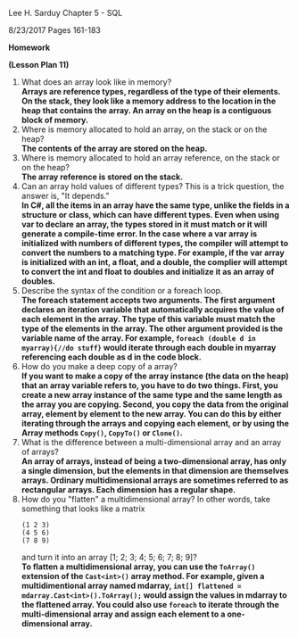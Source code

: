 Lee H. Sarduy                                                                                                                                       Chapter 5 - SQL

8/23/2017                                                                                                                                             Pages 161-183

**Homework**

**(Lesson Plan 11)**

1. What does an array look like in memory?  
**Arrays are reference types, regardless of the type of their elements. On the stack, they look like a memory address to the location in the heap that contains the array. An array on the heap is a contiguous block of memory.**
2. Where is memory allocated to hold an array, on the stack or on the heap?  
**The contents of the array are stored on the heap.**
3. Where is memory allocated to hold an array reference, on the stack or on the heap?  
**The array reference is stored on the stack.**
4. Can an array hold values of different types? This is a trick question, the answer is, "It depends."  
**In C#, all the items in an array have the same type, unlike the fields in a structure or class, which can have different types. Even when using var to declare an array, the types stored in it must match or it will generate a compile-time error. In the case where a var array is initialized with numbers of different types, the compiler will attempt to convert the numbers to a matching type. For example, if the var array is initialized with an int, a float, and a double, the complier will attempt to convert the int and float to doubles and initialize it as an array of doubles.**
5. Describe the syntax of the condition or a foreach loop.  
**The foreach statement accepts two arguments. The first argument declares an iteration variable that automatically acquires the value of each element in the array. The type of this variable must match the type of the elements in the array. The other argument provided is the variable name of the array. For example, `foreach (double d in myarray){//do stuff}` would iterate through each double in myarray referencing each double as d in the code block.**
6. How do you make a deep copy of a array?  
**If you want to make a copy of the array instance (the data on the heap) that an array variable refers to, you have to do two things. First, you create a new array instance of the same type and the same length as the array you are copying. Second, you copy the data from the original array, element by element to the new array. You can do this by either iterating through the arrays and copying each element, or by using the Array methods `Copy()`, `CopyTo()` or `Clone()`.**
7. What is the difference between a multi-dimensional array and an array of arrays?  
**An array of arrays, instead of being a two-dimensional array, has only a single dimension, but the elements in that dimension are themselves arrays. Ordinary multidimensional arrays are sometimes referred to as rectangular arrays. Each dimension has a regular shape.**
8. How do you "flatten" a multidimensional array? In other words, take something that looks like a matrix
    ```
    (1 2 3)
    (4 5 6)
    (7 8 9)
    ```
    and turn it into an array [1; 2; 3; 4; 5; 6; 7; 8; 9]?  
    **To flatten a multidimensional array, you can use the `ToArray()` extension of the `Cast<int>()` array method. For example, given a multidimentional array named mdarray, `int[] flattened = mdarray.Cast<int>().ToArray();` would assign the values in mdarray to the flattened array. You could also use `foreach` to iterate through the multi-dimensional array and assign each element to a one-dimensional array.**
    
